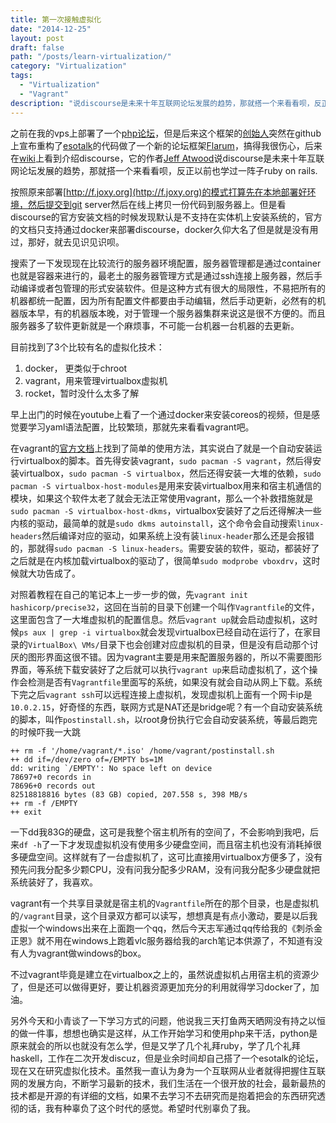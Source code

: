 ```yaml
---
title: 第一次接触虚拟化
date: "2014-12-25"
layout: post
draft: false
path: "/posts/learn-virtualization/"
category: "Virtualization"
tags:
  - "Virtualization"
  - "Vagrant"
description: "说discourse是未来十年互联网论坛发展的趋势，那就搭一个来看看呗，反正以前也学过一阵子ruby on rails..."
---
```


之前在我的vps上部署了一个[php论坛](http://f.joxy.org)，但是后来这个框架的[创始人](https://github.com/esotalk/)突然在github上宣布重构了[esotalk](https://github.com/esotalk/esoTalk)的代码做了一个新的论坛框架[Flarum](https://github.com/flarum/core)，搞得我很伤心，后来在[wiki](https://en.wikipedia.org/wiki/Comparison_of_Internet_forum_software)上看到介绍discourse，它的作者[Jeff Atwood](http://www.codinghorror.com/blog)说discourse是未来十年互联网论坛发展的趋势，那就搭一个来看看呗，反正以前也学过一阵子ruby on rails.

按照原来部署[http://f.joxy.org](http://f.joxy.org)的模式打算先在本地部署好环境，然后提交到git server然后在线上拷贝一份代码到服务器上。但是看discourse的官方安装文档的时候发现默认是不支持在实体机上安装系统的，官方的文档只支持通过docker来部署discourse，docker久仰大名了但是就是没有用过，那好，就去见识见识呗。

搜索了一下发现现在比较流行的服务器环境配置，服务器管理都是通过container也就是容器来进行的，最老土的服务器管理方式是通过ssh连接上服务器，然后手动编译或者包管理的形式安装软件。但是这种方式有很大的局限性，不易把所有的机器都统一配置，因为所有配置文件都要由手动编辑，然后手动更新，必然有的机器版本早，有的机器版本晚，对于管理一个服务器集群来说这是很不方便的。而且服务器多了软件更新就是一个麻烦事，不可能一台机器一台机器的去更新。

目前找到了3个比较有名的虚拟化技术：

1. docker， 更类似于chroot
2. vagrant，用来管理virtualbox虚拟机
3. rocket，暂时没什么太多了解

早上出门的时候在youtube上看了一个通过docker来安装coreos的视频，但是感觉要学习yaml语法配置，比较繁琐，那就先来看看vagrant吧。

在vagrant的[官方文档](http://docs.vagrantup.com/v2/getting-started/index.html)上找到了简单的使用方法，其实说白了就是一个自动安装运行virtualbox的脚本。首先得安装vagrant，`sudo pacman -S vagrant`，然后得安装virtualbox，`sudo pacman -S virtualbox`，然后还得安装一大堆的依赖，`sudo pacman -S virtualbox-host-modules`是用来安装virtualbox用来和宿主机通信的模块，如果这个软件太老了就会无法正常使用vagrant，那么一个补救措施就是`sudo pacman -S virtualbox-host-dkms`，virtualbox安装好了之后还得解决一些内核的驱动，最简单的就是`sudo dkms autoinstall`，这个命令会自动搜索`linux-headers`然后编译对应的驱动，如果系统上没有装`linux-header`那么还是会报错的，那就得`sudo pacman -S linux-headers`。需要安装的软件，驱动，都装好了之后就是在内核加载virtualbox的驱动了，很简单`sudo modprobe vboxdrv`，这时候就大功告成了。

对照着教程在自己的笔记本上一步一步的做，先`vagrant init hashicorp/precise32`，这回在当前的目录下创建一个叫作`Vagrantfile`的文件，这里面包含了一大堆虚拟机的配置信息。然后`vagrant up`就会启动虚拟机，这时候`ps aux | grep -i virtualbox`就会发现virtualbox已经自动在运行了，在家目录的`VirtualBox\ VMs/`目录下也会创建对应虚拟机的目录，但是没有启动那个讨厌的图形界面这很不错。因为vagrant主要是用来配置服务器的，所以不需要图形界面，等系统下载安装好了之后就可以执行`vagrant up`来启动虚拟机了，这个操作会检测是否有`Vagrantfile`里面写的系统，如果没有就会自动从网上下载。系统下完之后`vagrant ssh`可以远程连接上虚拟机，发现虚拟机上面有一个网卡ip是`10.0.2.15`，好奇怪的东西，联网方式是NAT还是bridge呢？有一个自动安装系统的脚本，叫作`postinstall.sh`，以root身份执行它会自动安装系统，等最后跑完的时候吓我一大跳

```
++ rm -f '/home/vagrant/*.iso' /home/vagrant/postinstall.sh
++ dd if=/dev/zero of=/EMPTY bs=1M
dd: writing `/EMPTY': No space left on device
78697+0 records in
78696+0 records out
82518818816 bytes (83 GB) copied, 207.558 s, 398 MB/s
++ rm -f /EMPTY
++ exit

```

一下dd我83G的硬盘，这可是我整个宿主机所有的空间了，不会影响到我吧，后来`df -h`了一下才发现虚拟机没有使用多少硬盘空间，而且宿主机也没有消耗掉很多硬盘空间。这样就有了一台虚拟机了，这可比直接用virtualbox方便多了，没有预先问我分配多少颗CPU，没有问我分配多少RAM，没有问我分配多少硬盘就把系统装好了，我喜欢。

vagrant有一个共享目录就是宿主机的`Vagrantfile`所在的那个目录，也是虚拟机的`/vagrant`目录，这个目录双方都可以读写，想想真是有点小激动，要是以后我虚拟一个windows出来在上面跑一个qq，然后今天志军通过qq传给我的《刺杀金正恩》就不用在windows上跑着vlc服务器给我的arch笔记本供源了，不知道有没有人为vagrant做windows的box。

不过vagrant毕竟是建立在virtualbox之上的，虽然说虚拟机占用宿主机的资源少了，但是还可以做得更好，要让机器资源更加充分的利用就得学习docker了，加油。

另外今天和小青谈了一下学习方式的问题，他说我三天打鱼两天晒网没有持之以恒的做一件事，想想也确实是这样，从工作开始学习和使用php来干活，python是原来就会的所以也就没有怎么学，但是又学了几个礼拜ruby，学了几个礼拜haskell，工作在二次开发discuz，但是业余时间却自己搭了一个esotalk的论坛，现在又在研究虚拟化技术。虽然我一直认为身为一个互联网从业者就得把握住互联网的发展方向，不断学习最新的技术，我们生活在一个很开放的社会，最新最热的技术都是开源的有详细的文档，如果不去学习不去研究而是抱着把会的东西研究透彻的话，我有种辜负了这个时代的感觉。希望时代别辜负了我。

